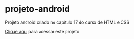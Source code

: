 # projeto-android
Projeto android criado no capítulo 17 do curso de HTML e CSS

<a href = "#">Clique aqui</a> para acessar este projeto
